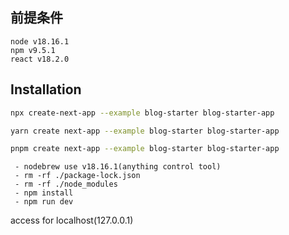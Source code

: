 ## 前提条件

```
node v18.16.1
npm v9.5.1
react v18.2.0
```

## Installation

```bash
npx create-next-app --example blog-starter blog-starter-app
```

```bash
yarn create next-app --example blog-starter blog-starter-app
```

```bash
pnpm create next-app --example blog-starter blog-starter-app
```

```
 - nodebrew use v18.16.1(anything control tool)
 - rm -rf ./package-lock.json
 - rm -rf ./node_modules
 - npm install
 - npm run dev
```

access for localhost(127.0.0.1)
